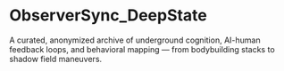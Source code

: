 # ObserverSync_DeepState
A curated, anonymized archive of underground cognition, AI-human feedback loops, and behavioral mapping — from bodybuilding stacks to shadow field maneuvers.
